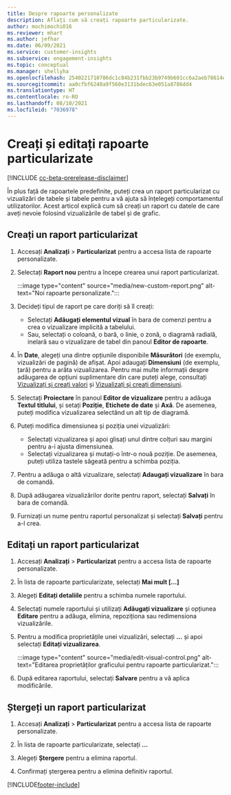 ```yaml
---
title: Despre rapoarte personalizate
description: Aflați cum să creați rapoarte particularizate.
author: mochimochi016
ms.reviewer: mhart
ms.author: jefhar
ms.date: 06/09/2021
ms.service: customer-insights
ms.subservice: engagement-insights
ms.topic: conceptual
ms.manager: shellyha
ms.openlocfilehash: 2540221710786dc1c84b231fbb23b9749b601cc6a2aeb78614e16002302a80a9
ms.sourcegitcommit: aa0cfbf6240a9f560e3131bdec63e051a8786dd4
ms.translationtype: HT
ms.contentlocale: ro-RO
ms.lasthandoff: 08/10/2021
ms.locfileid: "7036978"
---
```

# <a name="create-and-edit-custom-reports"></a>Creați și editați rapoarte particularizate

[!INCLUDE [cc-beta-prerelease-disclaimer](includes/cc-beta-prerelease-disclaimer.md)]

În plus față de rapoartele predefinite, puteți crea un raport particularizat cu vizualizări de tabele și tabele pentru a vă ajuta să înțelegeți comportamentul utilizatorilor. Acest articol explică cum să creați un raport cu datele de care aveți nevoie folosind vizualizările de tabel și de grafic. 

## <a name="create-a-custom-report"></a>Creați un raport particularizat

1. Accesați **Analizați** > **Particularizat** pentru a accesa lista de rapoarte personalizate.

1. Selectați **Raport nou** pentru a începe crearea unui raport particularizat.

   :::image type="content" source="media/new-custom-report.png" alt-text="Noi rapoarte personalizate.":::

1. Decideți tipul de raport pe care doriți să îl creați:

    - Selectați **Adăugați elementul vizual** în bara de comenzi pentru a crea o vizualizare implicită a tabelului.
    - Sau, selectați o coloană, o bară, o linie, o zonă, o diagramă radială, inelară sau o vizualizare de tabel din panoul **Editor de rapoarte**.

1. În **Date**, alegeți una dintre opțiunile disponibile **Măsurători** (de exemplu, vizualizări de pagină) de afișat. Apoi adaugați **Dimensiuni** (de exemplu, țară) pentru a arăta vizualizarea. Pentru mai multe informații despre adăugarea de opțiuni suplimentare din care puteți alege, consultați [Vizualizați și creați valori](metrics.md) și [Vizualizați și creați dimensiuni](dimensions.md).

1. Selectați **Proiectare** în panoul **Editor de vizualizare** pentru a adăuga **Textul titlului**, și setați **Poziție**, **Etichete de date** și **Axă**.  De asemenea, puteți modifica vizualizarea selectând un alt tip de diagramă.

1. Puteți modifica dimensiunea și poziția unei vizualizări:
   - Selectați vizualizarea și apoi glisați unul dintre colțuri sau margini pentru a-i ajusta dimensiunea.
   - Selectați vizualizarea și mutați-o într-o nouă poziție. De asemenea, puteți utiliza tastele săgeată pentru a schimba poziția.
1. Pentru a adăuga o altă vizualizare, selectați **Adaugați vizualizare** în bara de comandă.
1. După adăugarea vizualizărilor dorite pentru raport, selectați **Salvați** în bara de comandă.

1. Furnizați un nume pentru raportul personalizat și selectați **Salvați** pentru a-l crea.
 
## <a name="edit-a-custom-report"></a>Editați un raport particularizat

1. Accesați **Analizați** > **Particularizat** pentru a accesa lista de rapoarte personalizate.

1. În lista de rapoarte particularizate, selectați **Mai mult [...]** 

1. Alegeți **Editați detaliile** pentru a schimba numele raportului.

1. Selectați numele raportului și utilizați **Adăugați vizualizare** și opțiunea **Editare** pentru a adăuga, elimina, repoziționa sau redimensiona vizualizările.

1. Pentru a modifica proprietățile unei vizualizări, selectați **...** și apoi selectați **Editați vizualizarea**.

   :::image type="content" source="media/edit-visual-control.png" alt-text="Editarea proprietăților graficului pentru rapoarte particularizat.":::

1. După editarea raportului, selectați **Salvare** pentru a vă aplica modificările. 

## <a name="delete-a-custom-report"></a>Ștergeți un raport particularizat

1. Accesați **Analizați** > **Particularizat** pentru a accesa lista de rapoarte personalizate.

1. În lista de rapoarte particularizate, selectați **...**

1. Alegeți **Ștergere** pentru a elimina raportul.

1. Confirmați ștergerea pentru a elimina definitiv raportul.

[!INCLUDE[footer-include](../includes/footer-banner.md)]
